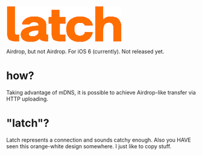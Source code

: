 <a href="https://latch.kentest.net"><img src="latch.gif"></a>

Airdrop, but not Airdrop. For iOS 6 (currently). Not released yet.

# how?
Taking advantage of mDNS, it is possible to achieve Airdrop-like transfer via HTTP uploading.

# "latch"?
Latch represents a connection and sounds catchy enough. Also you HAVE seen this orange-white design somewhere. I just like to copy stuff.
